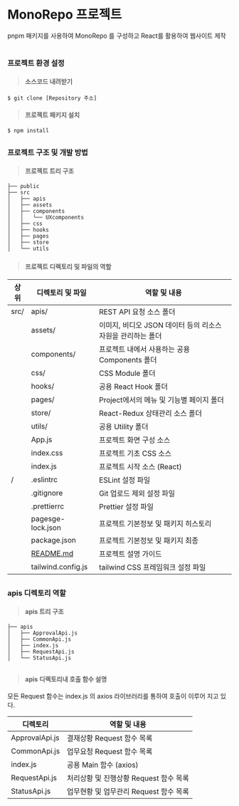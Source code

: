 # MonoRepo 프로젝트

pnpm 패키지를 사용하여 MonoRepo 를 구성하고 React를 활용하여 웹사이트 제작

#

### 프로젝트 환경 설정

> #### 소스코드 내려받기

```shell
$ git clone [Repository 주소]
```

> #### 프로젝트 패키지 설치

```shell
$ npm install
```

###

##

### 프로젝트 구조 및 개발 방법

> #### 프로젝트 트리 구조

```tree
├── public
├── src
│   ├── apis
│   ├── assets
│   ├── components
│   │   └── UXcomponents
│   ├── css
│   ├── hooks
│   ├── pages
│   ├── store
│   └── utils
```

###

> #### 프로젝트 디렉토리 및 파일의 역할

| 상위 | 디렉토리 및 파일         | 역할 및 내용                                                |
| ---- | ------------------------ | ----------------------------------------------------------- |
| src/ | apis/                    | REST API 요청 소스 폴더                                     |
|      | assets/                  | 이미지, 비디오 JSON 데이터 등의 리소스 자원을 관리하는 폴더 |
|      | components/              | 프로젝트 내에서 사용하는 공용 Components 폴더               |
|      | css/                     | CSS Module 폴더                                             |
|      | hooks/                   | 공용 React Hook 폴더                                        |
|      | pages/                   | Project에서의 메뉴 및 기능별 페이지 폴더                    |
|      | store/                   | React-Redux 상태관리 소스 폴더                              |
|      | utils/                   | 공용 Utility 폴더                                           |
|      | App.js                   | 프로젝트 화면 구성 소스                                     |
|      | index.css                | 프로젝트 기초 CSS 소스                                      |
|      | index.js                 | 프로젝트 시작 소스 (React)                                  |
| /    | .eslintrc                | ESLint 설정 파일                                            |
|      | .gitignore               | Git 업로드 제외 설정 파일                                   |
|      | .prettierrc              | Prettier 설정 파일                                          |
|      | pagesge-lock.json        | 프로젝트 기본정보 및 패키지 히스토리                        |
|      | package.json             | 프로젝트 기본정보 및 패키지 최종                            |
|      | [README.md](./README.md) | 프로젝트 설명 가이드                                        |
|      | tailwind.config.js       | tailwind CSS 프레임워크 설정 파일                           |

##

### apis 디렉토리 역할

> #### apis 트리 구조

```tree
├── apis
│   ├── ApprovalApi.js
│   ├── CommonApi.js
│   ├── index.js
│   ├── RequestApi.js
│   └── StatusApi.js
```

##

> #### apis 디렉토리내 호출 함수 설명

모든 Request 함수는 index.js 의 axios 라이브러리를 통하여 호출이 이루어 지고 있다.

| 디렉토리       | 역할 및 내용                           |
| -------------- | -------------------------------------- |
| ApprovalApi.js | 결재상황 Request 함수 목록             |
| CommonApi.js   | 업무요청 Request 함수 목록             |
| index.js       | 공용 Main 함수 (axios)                 |
| RequestApi.js  | 처리상황 및 진행상황 Request 함수 목록 |
| StatusApi.js   | 업무현황 및 업무관리 Request 함수 목록 |

##
